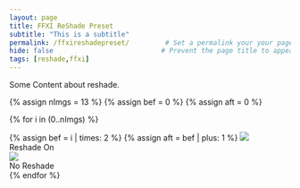 ```yaml
---
layout: page
title: FFXI ReShade Preset
subtitle: "This is a subtitle"  
permalink: /ffxireshadepreset/         # Set a permalink your your page
hide: false                           # Prevent the page title to appear in the navbar
tags: [reshade,ffxi]
---
```


Some Content about reshade.

{% assign nImgs = 13 %}
{% assign bef = 0 %}
{% assign aft = 0 %}

{% for i in (0..nImgs) %}
<div class="mainSection">
        <div id="comp{{i}}" class="bal-container">
            <div class="bal-after">
                {% assign bef = i | times: 2 %}
                {% assign aft = bef | plus: 1 %}
                <img src="/ElfyLab2/img/beforeafter/{{aft}}.jpg">
                <div class="bal-afterPosition afterLabel">
                    Reshade On
                </div>
            </div>
            <div class="bal-before">
                <div class="bal-before-inset">
                    <img src="/ElfyLab2/img/beforeafter/{{bef}}.png">
                    <div class="bal-beforePosition beforeLabel">
                        No Reshade
                    </div>
                </div>
            </div>
            <div class="bal-handle">
                <span class="handle-left-arrow"></span>
                <span class="handle-right-arrow"></span>
            </div>
        </div>
    </div>
{% endfor %}

<script src="/ElfyLab2/assets/js/imagecomparison.js"></script>


<script>
        {% for i in (0..nImgs) %}
        new BeforeAfter({
            id: '#comp{{i}}'
        });
        {% endfor %}
</script>

